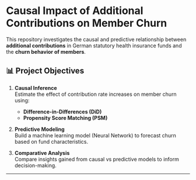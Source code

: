 # Causal Impact of Additional Contributions on Member Churn

This repository investigates the causal and predictive relationship between **additional contributions** in German statutory health insurance funds and the **churn behavior of members**.

## 📊 Project Objectives

1. **Causal Inference**  
   Estimate the effect of contribution rate increases on member churn using:
   - **Difference-in-Differences (DiD)**
   - **Propensity Score Matching (PSM)**

2. **Predictive Modeling**  
   Build a machine learning model (Neural Network) to forecast churn based on fund characteristics.

3. **Comparative Analysis**  
   Compare insights gained from causal vs predictive models to inform decision-making.

---
